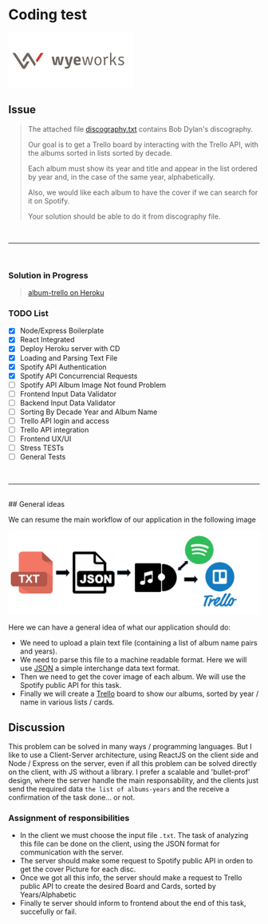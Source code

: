 
Coding test
===

![WyeWorks logo](./server/assets/imgs/wyeworks-directorio.jpg)

## Issue
> The attached file [discography.txt](./server/assets/discography%20.txt) contains Bob Dylan's discography.
>
> Our goal is to get a Trello board by interacting with the Trello API, with the albums sorted in lists sorted by decade.
>
> Each album must show its year and title and appear in the list ordered by year and, in the case of the same year, alphabetically.
>
> Also, we would like each album to have the cover if we can search for it on Spotify.
>
> Your solution should be able to do it from discography file.

<br>
<hr>
<br>

### Solution in Progress
>[album-trello on Heroku](https://album-trello.herokuapp.com/)

### TODO List
- [x] Node/Express Boilerplate
- [x] React Integrated
- [x] Deploy Heroku server with CD
- [x] Loading and Parsing Text File
- [x] Spotify API Authentication
- [x] Spotify API Concurrencial Requests
- [ ] Spotify API Album Image Not found Problem
- [ ] Frontend Input Data Validator
- [ ] Backend Input Data Validator
- [ ] Sorting By Decade Year and Album Name 
- [ ] Trello API login and access
- [ ] Trello API integration
- [ ] Frontend UX/UI 
- [ ] Stress TESTs
- [ ] General Tests
  
<br>
<hr>
<br>
## General ideas

We can resume the main workflow of our application in the following image

![General workflow](./server/assets/imgs/STEPS.jpg)

Here we can have a general idea of what our application should do:
* We need to upload a plain text file (containing a list of album name pairs and years).
* We need to parse this file to a machine readable format. Here we will use [JSON](https://www.json.org/ "JSON official website") a simple interchange data text format.
* Then we need to get the cover image of each album. We will use the Spotify public API for this task.
* Finally we will create a [Trello](https://trello.com "Official Trello website") board to show our albums, sorted by year / name in various lists / cards.


## Discussion

This problem can be solved in many ways / programming languages. But I like to use a Client-Server architecture, using ReactJS on the client side and Node / Express on the server, even if all this problem can be solved directly on the client, with JS without a library. I prefer a scalable and 'bullet-prof' design, where the server handle the main responsability, and the clients just send the required data `the list of albums-years` and the receive a confirmation of the task done... or not.

### Assignment of responsibilities

* In the client we must choose the input file `.txt`. The task of analyzing this file can be done on the client, using the JSON format for communication with the server.
* The server should make some request to Spotify public API in orden to get the cover Picture for each disc. 
* Once we got all this info, the server should make a request to Trello public API to create the desired Board and Cards, sorted by Years/Alphabetic
* Finally te server should inform to frontend about the end of this task, succefully or fail.
